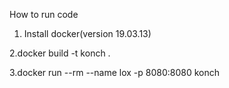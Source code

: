 How to run code


1. Install docker(version 19.03.13)

2.docker build -t konch .

3.docker run --rm --name lox -p 8080:8080  konch